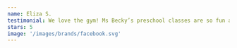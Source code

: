 ```yaml
---
name: Eliza S.
testimonial: We love the gym! Ms Becky’s preschool classes are so fun and she keeps the kids engaged so well! Adult classes are a must try as well! No experience needed - but so fun to see what your body can do with just a little instruction!
stars: 5
image: '/images/brands/facebook.svg'
---
```

